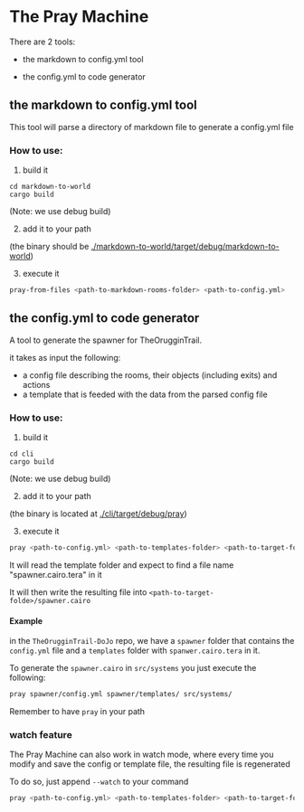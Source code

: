 # The Pray Machine

There are 2 tools:

- the markdown to config.yml tool

- the config.yml to code generator

## the markdown to config.yml tool

This tool will parse a directory of markdown file to generate a config.yml file

### How to use:

1. build it

```
cd markdown-to-world
cargo build
```

(Note: we use debug build)

2. add it to your path

(the binary should be [./markdown-to-world/target/debug/markdown-to-world](./markdown-to-world/target/debug/pray-from-files))

3. execute it

```sh
pray-from-files <path-to-markdown-rooms-folder> <path-to-config.yml>
```

## the config.yml to code generator

A tool to generate the spawner for TheOrugginTrail.

it takes as input the following:

- a config file describing the rooms, their objects (including exits) and actions
- a template that is feeded with the data from the parsed config file

### How to use:

1. build it

```
cd cli
cargo build
```

(Note: we use debug build)

2. add it to your path

(the binary is located at [./cli/target/debug/pray](./cli/target/debug/pray))

3. execute it

```sh
pray <path-to-config.yml> <path-to-templates-folder> <path-to-target-folder>
```

It will read the template folder and expect to find a file name "spawner.cairo.tera" in it

It will then write the resulting file into `<path-to-target-folde>/spawner.cairo`

#### Example

in the `TheOrugginTrail-DoJo` repo, we have a `spawner` folder that contains the `config.yml` file and a `templates` folder with `spanwer.cairo.tera` in it.

To generate the `spawner.cairo` in `src/systems` you just execute the following:

```sh
pray spawner/config.yml spawner/templates/ src/systems/
```

Remember to have `pray` in your path

### watch feature

The Pray Machine can also work in watch mode, where every time you modify and save the config or template file, the resulting file is regenerated

To do so, just append `--watch` to your command

```sh
pray <path-to-config.yml> <path-to-templates-folder> <path-to-target-folder> --watch
```
